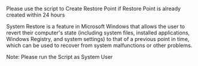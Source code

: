 Please use the script to Create Restore Point if Restore Point is already created within 24 hours

System Restore is a feature in Microsoft Windows that allows the user to revert their computer's state (including system files, installed applications, Windows Registry, and system settings) to that of a previous point in time, which can be used to recover from system malfunctions or other problems.

Note:
Please run the Script as System User